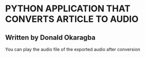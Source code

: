 # PYTHON APPLICATION THAT CONVERTS ARTICLE TO AUDIO
## Written by Donald Okaragba

You can play the audio file of the exported audio after conversion
